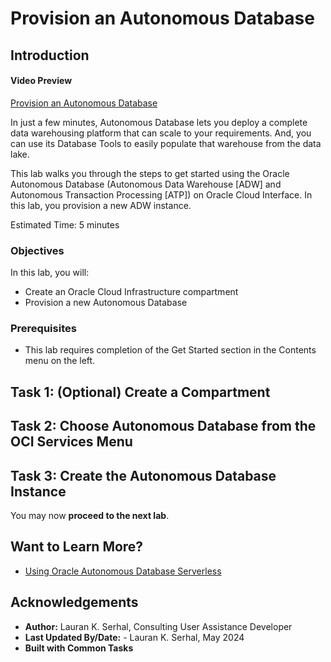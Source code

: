 # Provision an Autonomous Database

## Introduction

#### Video Preview

<!--[](youtube:BvSkiWWhuN4)-->

[Provision an Autonomous Database](videohub:1_o5aynk24)

In just a few minutes, Autonomous Database lets you deploy a complete data warehousing platform that can scale to your requirements. And, you can use its Database Tools to easily populate that warehouse from the data lake.

This lab walks you through the steps to get started using the Oracle Autonomous Database (Autonomous Data Warehouse [ADW] and Autonomous Transaction Processing [ATP]) on Oracle Cloud Interface. In this lab, you provision a new ADW instance.

Estimated Time: 5 minutes

### Objectives

In this lab, you will:

-   Create an Oracle Cloud Infrastructure compartment
-   Provision a new Autonomous Database

### Prerequisites

- This lab requires completion of the Get Started section in the Contents menu on the left.

## Task 1: (Optional) Create a Compartment
[](include:iam-compartment-create-body.md)

## Task 2: Choose Autonomous Database from the OCI Services Menu
[](include:adb-goto-service-body.md)

## Task 3: Create the Autonomous Database Instance
[](include:adb-provision-body.md)

You may now **proceed to the next lab**.

## Want to Learn More?

* [Using Oracle Autonomous Database Serverless](https://docs.oracle.com/en/cloud/paas/autonomous-database/serverless/adbsb/index.html#Oracle%C2%AE-Cloud)

## Acknowledgements

- **Author:** Lauran K. Serhal, Consulting User Assistance Developer
- **Last Updated By/Date:** - Lauran K. Serhal, May 2024
- **Built with Common Tasks**

